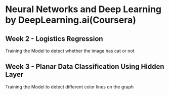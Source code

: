 # Neural Networks and Deep Learning by DeepLearning.ai(Coursera)

## Week 2 - Logistics Regression
Training the Model to detect whether the image has cat or not

## Week 3 - Planar Data Classification Using Hidden Layer
Training the Model to detect different color lines on the graph
